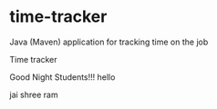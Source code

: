 # time-tracker
Java (Maven) application for tracking time on the job

Time tracker

Good Night Students!!!
hello

jai shree ram
